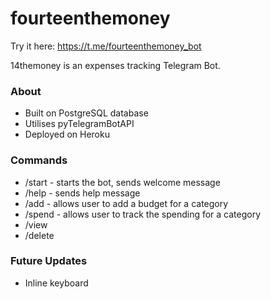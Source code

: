 # fourteenthemoney
Try it here: https://t.me/fourteenthemoney_bot

14themoney is an expenses tracking Telegram Bot. 

### About
- Built on PostgreSQL database
- Utilises pyTelegramBotAPI
- Deployed on Heroku


### Commands
- /start - starts the bot, sends welcome message
- /help - sends help message
- /add - allows user to add a budget for a category
- /spend - allows user to track the spending for a category
- /view
- /delete


### Future Updates
- Inline keyboard
